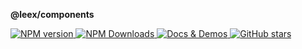 **@leex/components**

<p>
  <a href="https://www.npmjs.com/package/@leex/components" target="__blank">
    <img src="https://img.shields.io/npm/v/@leex/components?color=a1b858&label=" alt="NPM version">
  </a>
  <a href="https://www.npmjs.com/package/@leex/components" target="__blank">
    <img alt="NPM Downloads" src="https://img.shields.io/npm/dm/@leex/components?color=50a36f&label=">
  </a>
  <a href="https://components.leex.me" target="__blank">
    <img src="https://img.shields.io/static/v1?label=&message=docs%20%26%20demos&color=1e8a7a" alt="Docs & Demos">
  </a>
  <a href="https://github.com/jsonleex/leex.components" target="__blank">
    <img alt="GitHub stars" src="https://img.shields.io/github/stars/jsonleex/leex.components?style=social">
  </a>
</p>
